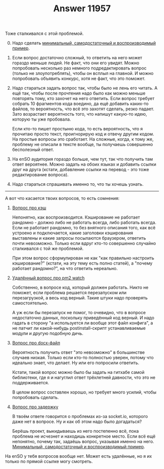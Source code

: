 ﻿---
title: "Answer 11957"
se.owner.user_id: 178988
se.owner.display_name: "Qwertiy"
se.owner.link: "https://ru.meta.stackoverflow.com/users/178988/qwertiy"
se.answer_id: 11957
se.question_id: 11956
se.post_type: answer
se.is_accepted: False
---
<p>Тоже сталкивался с этой проблемой.</p>
<ol start="0">
<li><p>Надо сделать <a href="https://ru.stackoverflow.com/help/minimal-reproducible-example">минимальный, самодостаточный и воспроизводимый пример</a>.</p>
</li>
<li><p>Если вопрос достаточно сложный, то ответить на него может гораздо меньше людей. Не факт, что они его увидят. Можно попробовать несколько раз немного подредактировать вопрос (только не злоупотреблять), чтобы он всплыл на главной. И можно попробовать объявить конкурс, хотя не факт, что это поможет.</p>
</li>
<li><p>Надо стараться задать вопрос так, чтобы было не лень его читать. А ещё так, чтобы после прочтения надо было как можно меньше повторять тому, кто захочет на него ответить. Если вопрос требует собрать 10 фрагментов кода воедино, да ещё добавить каких-то файлов, то вероятность, что всё это захотят сделать, резко падает. Зато возрастает вероятность того, что напишут какую-то идею, которую ты уже пробовала.</p>
<p>Если кто-то пишет простыню кода, то есть вероятность, что я прочитаю просто текст, проигнорирую код и отвечу другим кодом. На простые вопросы это сработает. На сложные, когда, к тому же, проблему не описали в тексте вообще, ты получаешь совершенно бесполезный ответ.</p>
</li>
<li><p>На enSO аудитория гораздо больше, чем тут, так что получить там ответ вероятнее. Можно задать на обоих языках и добавить ссылки друг на друга (кстати, добавление ссылки на перевод - это тоже редактирование вопроса).</p>
</li>
<li><p>Надо стараться спрашивать именно то, что ты хочешь узнать.</p>
</li>
</ol>
<hr />
<p>А вот что касается твоих вопросов, то есть сомнения:</p>
<ol>
<li><p><a href="https://ru.stackoverflow.com/q/1393033/178988">Вопрос про кэш</a></p>
<p>Непонятно, как воспроизводится. Кэширование не работает рандомно - должно либо не работать всегда, либо работать всегда. Если не работает рандомно, то без внятного описания того, как всё устроено и подключается, какие заголовки кэширования выставлены и какие запросы посылаются браузером, ответить почти невозможно. Только если вдруг кто-то совершенно случайно сталкивался с той же проблемой.</p>
<p>При этом вопрос сформулирован не как &quot;как правильно настроить кэширование?&quot; (кстати, на эту тему есть полно статей), а &quot;почему работает рандомно?&quot;, на что ответить нереально.</p>
</li>
<li><p><a href="https://ru.stackoverflow.com/q/1392931/178988">Удалённый вопрос про pm2 watch</a></p>
<p>Собственно, в вопросе код, который должен работать. Никто не поможет, если проблема решается перезапуском или перезагрузкой, а весь код верный. Такие штуки надо проверять самостоятельно.</p>
<p>А уж если бы перезапуск не помог, то очевидно, что в вопросе недостаточно данных, поскольку приведённый код верный. И надо гадать в сторону &quot;а используется ли вообще этот файл конфига&quot;, а не патчит ли какой-нибудь postinstall-скрипт устанавливаемые модули и другую подобную дичь.</p>
</li>
<li><p><a href="https://ru.stackoverflow.com/q/1391060/178988">Вопрос про docx-файл</a></p>
<p>Вероятность получить ответ &quot;это невозможно&quot; в большинстве случаев низкая. Только если кто-то полностью уверен, потому что идеально знает, что делает. Ну или его попросили ответить.</p>
<p>Кстати, такой вопрос можно было бы задать на гитхабе самой библиотеки, где я и нагуглил ответ трёхлетней давности, что это не поддерживается.</p>
<p>В целом вопрос составлен хорошо, но требует много усилий, чтобы попробовать сделать.</p>
</li>
<li><p><a href="https://ru.stackoverflow.com/q/1321828/178988">Вопрос про задержку</a></p>
<p>В твоём ответе говорится о проблемах из-за socket.io, которого даже нет в вопросе. Ну и как об этом надо было догадаться?</p>
<p>Берёшь проект, выкидываешь из него постепенно всё, пока проблема не исчезнет и находишь конкретное место. Если всё ещё непонятно, почему так, задаёшь вопрос, указывая именно на него. <a href="https://ru.stackoverflow.com/help/minimal-reproducible-example">Минимальный, самодостаточный и воспроизводимый пример</a>.</p>
</li>
</ol>
<p>На enSO у тебя вопросов вообще нет. Может есть удалённые, но я их только по прямой ссылке могу смотреть.</p>
